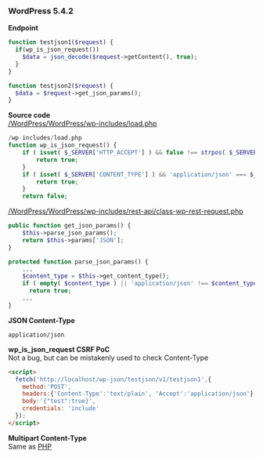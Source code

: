 ### WordPress 5.4.2

**Endpoint**
```php
function testjson1($request) {
  if(wp_is_json_request())
    $data = json_decode($request->getContent(), true);
  }
}

function testjson2($request) {
  $data = $request->get_json_params();
}
```

**Source code**  
[/WordPress/WordPress/wp-includes/load.php](https://github.com/WordPress/WordPress/blob/d7c0343d5f7e0efdad5b7dce64981e74f5d0b7a0/wp-includes/load.php#L1532-L1540)
```php
/wp-includes/load.php
function wp_is_json_request() {
    if ( isset( $_SERVER['HTTP_ACCEPT'] ) && false !== strpos( $_SERVER['HTTP_ACCEPT'], 'application/json' ) ) {
        return true;
    }
    if ( isset( $_SERVER['CONTENT_TYPE'] ) && 'application/json' === $_SERVER['CONTENT_TYPE'] ) {
        return true;
    }
    return false;
```

[/WordPress/WordPress/wp-includes/rest-api/class-wp-rest-request.php](https://github.com/WordPress/WordPress/blob/d7c0343d5f7e0efdad5b7dce64981e74f5d0b7a0/wp-includes/rest-api/class-wp-rest-request.php#L653-L665)
```php
public function get_json_params() {
    $this->parse_json_params();
    return $this->params['JSON'];
}

protected function parse_json_params() {
    ...
    $content_type = $this->get_content_type();
    if ( empty( $content_type ) || 'application/json' !== $content_type['value'] ) {
      return true;
    ...
}
```

**JSON Content-Type**
```
application/json
```

**wp_is_json_request CSRF PoC**  
Not a bug, but can be mistakenly used to check Content-Type
```html
<script>
  fetch('http://localhost/wp-json/testjson/v1/testjson1',{
    method:'POST',
    headers:{'Content-Type':'text/plain', 'Accept':'application/json'},
    body:'{"test":true}',
    credentials: 'include'
  });
</script>
```

**Multipart Content-Type**  
Same as [PHP](ct-tricks/PHP.md)